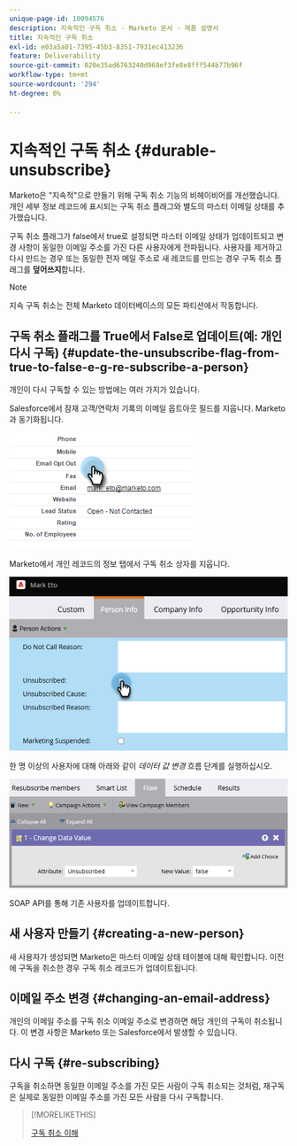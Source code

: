 ```yaml
---
unique-page-id: 10094576
description: 지속적인 구독 취소 - Marketo 문서 - 제품 설명서
title: 지속적인 구독 취소
exl-id: e03a5a01-7395-45b3-8351-7931ec413236
feature: Deliverability
source-git-commit: 020e35ad6763240d968ef3fe8e8fff544b77b96f
workflow-type: tm+mt
source-wordcount: '294'
ht-degree: 0%

---
```


# 지속적인 구독 취소 {#durable-unsubscribe}

Marketo은 &quot;지속적&quot;으로 만들기 위해 구독 취소 기능의 비헤이비어를 개선했습니다. 개인 세부 정보 레코드에 표시되는 구독 취소 플래그와 별도의 마스터 이메일 상태를 추가했습니다.

구독 취소 플래그가 false에서 true로 설정되면 마스터 이메일 상태가 업데이트되고 변경 사항이 동일한 이메일 주소를 가진 다른 사용자에게 전파됩니다. 사용자를 제거하고 다시 만드는 경우 또는 동일한 전자 메일 주소로 새 레코드를 만드는 경우 구독 취소 플래그를 **덮어쓰지**&#x200B;합니다.

>[!NOTE]
>
>지속 구독 취소는 전체 Marketo 데이터베이스의 모든 파티션에서 작동합니다.

## 구독 취소 플래그를 True에서 False로 업데이트(예: 개인 다시 구독) {#update-the-unsubscribe-flag-from-true-to-false-e-g-re-subscribe-a-person}

개인이 다시 구독할 수 있는 방법에는 여러 가지가 있습니다.

Salesforce에서 잠재 고객/연락처 기록의 이메일 옵트아웃 필드를 지웁니다. Marketo과 동기화됩니다.

![Salesforce 화면](assets/durable-unsubscribe-1.png)

Marketo에서 개인 레코드의 정보 탭에서 구독 취소 상자를 지웁니다.

![개인 레코드에서 구독 취소 상자를 지우는 중](assets/durable-unsubscribe-2.png)

한 명 이상의 사용자에 대해 아래와 같이 _데이터 값 변경_ 흐름 단계를 실행하십시오.

![데이터 값 흐름 변경 단계](assets/durable-unsubscribe-3.png)

SOAP API를 통해 기존 사용자를 업데이트합니다.

## 새 사용자 만들기 {#creating-a-new-person}

새 사용자가 생성되면 Marketo은 마스터 이메일 상태 테이블에 대해 확인합니다. 이전에 구독을 취소한 경우 구독 취소 레코드가 업데이트됩니다.

## 이메일 주소 변경 {#changing-an-email-address}

개인의 이메일 주소를 구독 취소 이메일 주소로 변경하면 해당 개인의 구독이 취소됩니다. 이 변경 사항은 Marketo 또는 Salesforce에서 발생할 수 있습니다.

## 다시 구독 {#re-subscribing}

구독을 취소하면 동일한 이메일 주소를 가진 모든 사람이 구독 취소되는 것처럼, 재구독은 실제로 동일한 이메일 주소를 가진 모든 사람을 다시 구독합니다.

>[!MORELIKETHIS]
>
>[구독 취소 이해](/help/marketo/product-docs/email-marketing/deliverability/understanding-unsubscribe.md)
